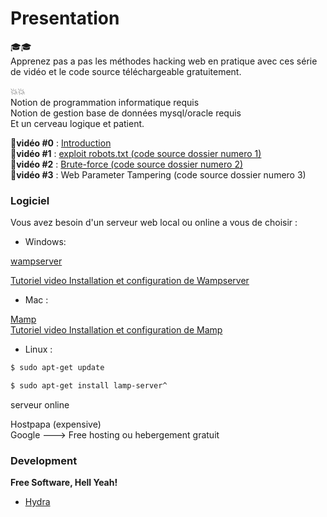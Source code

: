 # Presentation

:mortar_board::mortar_board:  
Apprenez pas a pas les méthodes hacking web en pratique avec ces série de vidéo et le code source téléchargeable gratuitement.
 
 :boom::boom:  
 Notion de programmation informatique requis  
 Notion de gestion base de données mysql/oracle requis  
 Et un cerveau logique et patient.  
 
:movie_camera:**vidéo #0** : [Introduction](https://youtu.be/BFd2Sxxv8AQ)  
:movie_camera:**vidéo #1** : [exploit robots.txt (code source dossier numero 1)](https://youtu.be/0f7xRH-45zY)  
:movie_camera:**vidéo #2** : [Brute-force (code source dossier numero 2)](https://www.youtube.com/watch?v=TdjjZAj449I)  
:movie_camera:**vidéo #3** : Web Parameter Tampering (code source dossier numero 3)


### Logiciel

Vous avez besoin d'un serveur web local ou online a vous de choisir :


* Windows:

[wampserver](http://www.wampserver.com/) 

[Tutoriel video Installation et configuration de Wampserver](https://www.youtube.com/watch?v=og-UxyCl3z8) 

* Mac :

[Mamp](https://www.mamp.info/en/)  
[Tutoriel video Installation et configuration de Mamp](http://www.sousdoues.com/formations/php/installation-sur-mac/) 

* Linux :
```sh
$ sudo apt-get update
```
```sh
$ sudo apt-get install lamp-server^
```

serveur online 

Hostpapa (expensive)  
Google ---> Free hosting ou hebergement gratuit

### Development



**Free Software, Hell Yeah!**

- [Hydra](https://www.thc.org/thc-hydra/)

